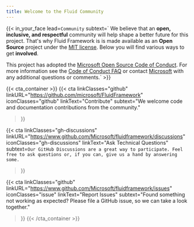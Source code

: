 ```yaml
---
title: Welcome to the Fluid Community
---
```


{{< in_your_face
    lead=`Community`
    subtext=`
We believe that an **open, inclusive, and respectful** community will help shape a better future for this project.
That's why Fluid Framework is is made available as an **Open Source** project under the
[MIT license](https://github.com/microsoft/FluidFramework/blob/main/LICENSE). Below you will find various ways to get
**involved**.

This project has adopted the [Microsoft Open Source Code of
Conduct](https://opensource.microsoft.com/codeofconduct/).
For more information see the [Code of Conduct
FAQ](https://opensource.microsoft.com/codeofconduct/faq/) or
contact [Microsoft](mailto:opencode@microsoft.com)
with any additional questions or comments.`
    >}}

{{< cta_container  >}}
  {{< cta
    linkClasses="github"
    linkURL="https://github.com/microsoft/FluidFramework"
    iconClasses="github"
    linkText="Contribute"
    subtext="We welcome code and documentation contributions from the community."
  >}}

  {{< cta
    linkClasses="gh-discussions"
    linkURL="https://www.github.com/Microsoft/fluidframework/discussions"
    iconClasses="gh-discussions"
    linkText="Ask Technical Questions"
    subtext=`Our GitHub Discussions are a great way to participate. Feel free to ask questions or, if you can, give us a hand by answering some.`
  >}}

  {{< cta
    linkClasses="github"
    linkURL="https://www.github.com/Microsoft/fluidframework/issues"
    iconClasses="issue"
    linkText="Report Issues"
    subtext="Found something not working as expected? Please file a GitHub issue, so we can take a look together."
  >}}
{{< /cta_container  >}}


